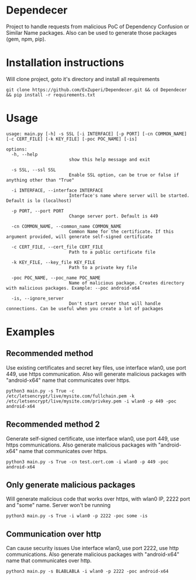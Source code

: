 # Dependecer
Project to handle requests from malicious PoC of Dependency Confusion or Similar Name packages. Also can be used to generate those packages (gem, npm, pip).

# Installation instructions
Will clone project, goto it's directory and install all requirements
```
git clone https://github.com/ExZuperi/Dependecer.git && cd Dependecer && pip install -r requirements.txt
```

# Usage
```
usage: main.py [-h] -s SSL [-i INTERFACE] [-p PORT] [-cn COMMON_NAME] [-c CERT_FILE] [-k KEY_FILE] [-poc POC_NAME] [-is]

options:
  -h, --help
                        show this help message and exit

  -s SSL, --ssl SSL
                        Enable SSL option, can be true or false if anything other than "True"

  -i INTERFACE, --interface INTERFACE
                        Interface's name where server will be started. Default is lo (localhost)

  -p PORT, --port PORT
                        Change server port. Default is 449

  -cn COMMON_NAME, --common_name COMMON_NAME
                        Common Name for the certificate. If this argument provided, will generate self-signed certificate

  -c CERT_FILE, --cert_file CERT_FILE
                        Path to a public certificate file

  -k KEY_FILE, --key_file KEY_FILE
                        Path to a private key file

  -poc POC_NAME, --poc_name POC_NAME
                        Name of malicious package. Creates directory with malicious packages. Example: --poc android-x64

  -is, --ignore_server
                        Don't start server that will handle connections. Can be useful when you create a lot of packages
```

# Examples
## Recommended method
Use existing certificates and secret key files, use interface wlan0, use port 449, use https communication. Also will generate malicious packages with "android-x64" name that communicates over https.
```
python3 main.py -s True -c /etc/letsencrypt/live/mysite.com/fullchain.pem -k /etc/letsencrypt/live/mysite.com/privkey.pem -i wlan0 -p 449 -poc android-x64
```

## Recommended method 2
Generate self-signed certificate, use interface wlan0, use port 449, use https communications. Also generate malicious packages with "android-x64" name that communicates over https.
```
python3 main.py -s True -cn test.cert.com -i wlan0 -p 449 -poc android-x64
```

## Only generate malicious packages
Will generate malicious code that works over https, with wlan0 IP, 2222 port and "some" name. Server won't be running 
```
python3 main.py -s True -i wlan0 -p 2222 -poc some -is
```

## Communication over http
Can cause security issues
Use interface wlan0, use port 2222, use http communications. Also generate malicious packages with "android-x64" name that communicates over http.
```
python3 main.py -s BLABLABLA -i wlan0 -p 2222 -poc android-x64
```

